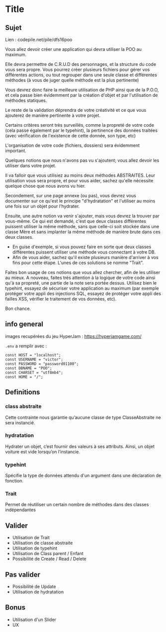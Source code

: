 # Title

## Sujet

Lien : codepile.net/pile/dfs16poo

Vous allez devoir créer une application qui devra utiliser la POO au maximum.

Elle devra permettre de C.R.U.D des personnages, et la structure du code vous sera propre.
Vous pourrez créer plusieurs fichiers pour gérer vos différentes actions, ou tout regrouper dans une seule classe et différentes méthodes (à vous de juger quelle méthode est la plus pertinente)

Vous devrez donc faire la meilleure utilisation de PHP ainsi que de la P.O.O, et cela passe bien évidemment par la création d'objet et par l'utilisation de méthodes statiques.

Le reste de la validation déprendra de votre créativité et ce que vous ajouterez de manière pertinente à votre projet.


Certains critères seront très surveillés, comme la propreté de votre code (cela passe également par le typehint), la pertinence des données traitées (avec vérification de l'existence de cette donnée, son type, etc)

L'organisation de votre code (fichiers, dossiers) sera évidemment important.



Quelques notions que nous n'avons pas vu s'ajoutent; vous allez devoir les utiliser dans votre projet.

Il va falloir que vous utilisiez au moins deux méthodes ABSTRAITES. Leur utilisation vous sera propre, et pour vous aider, sachez qu'elle nécessite quelque chose que nous avons vu hier.

Secondement, sur une page annexe (ou pas), vous devrez vous documenter sur ce qu'est le principe "d'hydratation" et l'utiliser au moins une fois sur un objet pour l'hydrater.

Ensuite, une autre notion va venir s'ajouter, mais vous devrez la trouver par vous-même. Ce qui est demandé, c'est que deux classes différentes puissent utiliser la même méthode, sans que celle-ci soit stockée dans une classe Mère et sans implanter la même méthode de manière brute dans ces deux classes.
- En guise d'exemple, si vous pouvez faire en sorte que deux classes différentes puissent utiliser une méthode vous connectant à votre DB. 
- Afin de vous aider, sachez qu'il existe plusieurs manière d'arriver à vos fins pour cette étape. L'unes de ces solutions se nomme "Trait".

Faites bon usage de ces notions que vous allez chercher, afin de les utiliser au mieux.
A nouveau, faites très attention à la logique de votre code ainsi qu'à sa propreté, une partie de la note sera portée dessus. Utilisez bien le typehint, essayez de sécuriser votre application au maximum (par exemple protéger votre appli des injections SQL, essayez de protéger votre appli des failles XSS, vérifier le traitement de vos données, etc).


Bon chance.

## info general

images recupérées du jeu HyperJam : https://hyperjamgame.com/

`.env` a remplir avec :
```
const HOST = "localhost";
const USERNAME = "victor";
const PASSWORD = "password01100";
const DBNAME = "POO";
const CHARSET = "utf8mb4";
const HOME = "/"; 
```

## Definitions

### class abstraite
Cette contrainte nous garantie qu’aucune classe de type ClasseAbstraite ne sera instancié.

### hydratation
Hydrater un objet, c’est fournir des valeurs à ses attributs. Ainsi, un objet voiture est vide lorsqu’on l’instancie.

### typehint
Spécifie la type de données attendu d'un argument dans une déclaration de fonction.

### Trait
Permet de réutiliser un certain nombre de méthodes dans des classes indépendantes

## Valider
- Utilisation de Trait
- Utilisation de classe abstraite
- Utilisation de typehint
- Utilisation de Class parent / Enfant
- Possibilité de Create / Read / Delete

## Pas valider
- Possibilité de Update
- Utilisation de hydratation


## Bonus
- Utilisation d'un Slider
- UX 

